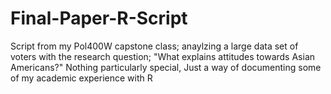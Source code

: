 # Final-Paper-R-Script
Script from my Pol400W capstone class; anaylzing a large data set of voters with the research question; "What explains attitudes towards Asian Americans?"
Nothing particularly special, Just a way of documenting some of my academic experience with R
